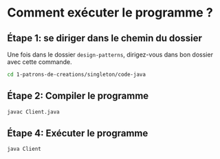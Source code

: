 # Comment exécuter le programme ?

## Étape 1: se diriger dans le chemin du dossier

Une fois dans le dossier `design-patterns`, dirigez-vous dans bon dossier avec cette commande.

```bash
cd 1-patrons-de-creations/singleton/code-java
```

## Étape 2: Compiler le programme

```bash
javac Client.java
```

## Étape 4: Exécuter le programme

```bash
java Client
```
